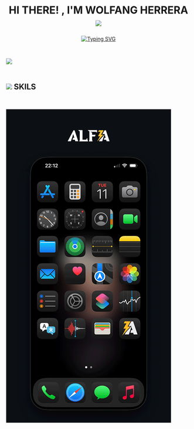 
<h1 align="center"><b>HI THERE! , I'M WOLFANG HERRERA </b><img src="https://media.giphy.com/media/hvRJCLFzcasrR4ia7z/giphy.gif" width="35"></h1>

<p align="center">
<a href="https://git.io/typing-svg"><img src="https://readme-typing-svg.herokuapp.com?font=Source+Code+Pro&weight=400&size=25&pause=1000&color=C0C0C0&center=true&width=435&separator=%3D&lines=SOFTWARE+DEVELOPER+%3DPYTHON+LOVER+%3C3" alt="Typing SVG" /></a>
</p>


<br>

<img src="https://user-images.githubusercontent.com/73097560/115834477-dbab4500-a447-11eb-908a-139a6edaec5c.gif"><br><br>

## <img src="https://media2.giphy.com/media/QssGEmpkyEOhBCb7e1/giphy.gif?cid=ecf05e47a0n3gi1bfqntqmob8g9aid1oyj2wr3ds3mg700bl&rid=giphy.gif" width ="25"><b> **SKILS**</b>
<br>

<p align="center">

[![](https://raw.githubusercontent.com/WolfangHerrera/IONIC-ALFA3-APP/refs/heads/master/docs/Preview.gif)](https://alfa3electricos.com)

</p>

<br>
<br>
